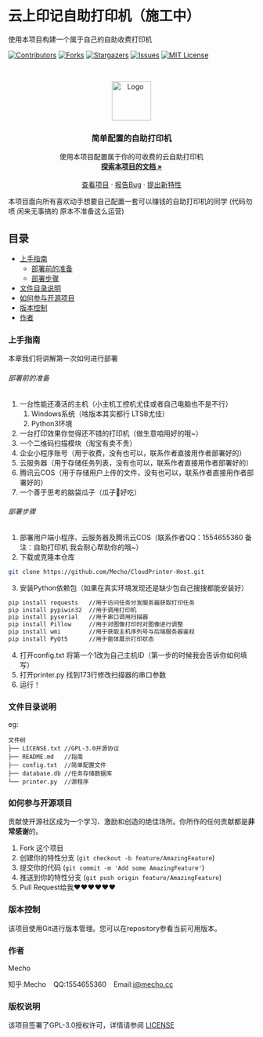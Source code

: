 

# 云上印记自助打印机（施工中）

使用本项目构建一个属于自己的自助收费打印机

<!-- PROJECT SHIELDS -->

[![Contributors][contributors-shield]][contributors-url]
[![Forks][forks-shield]][forks-url]
[![Stargazers][stars-shield]][stars-url]
[![Issues][issues-shield]][issues-url]
[![MIT License][license-shield]][license-url]


<!-- PROJECT LOGO -->
<br />

<p align="center">
  <a href="https://github.com/Mecho/CloudPrinter-Host/">
    <img src="https://www.lssyes.com/Chevereto/images/2022/03/22/LOGOa2cafabd4a31a95b.png" alt="Logo" width="80">
  </a>
  <h3 align="center">简单配置的自助打印机</h3>
  <p align="center">
    使用本项目配置属于你的可收费的云自助打印机
    <br />
    <a href="https://github.com/Mecho/CloudPrinter-Host"><strong>探索本项目的文档 »</strong></a>
    <br />
    <br />
    <a href="https://github.com/Mecho/CloudPrinter-Host">查看项目</a>
    ·
    <a href="https://github.com/Mecho/CloudPrinter-Host/issues">报告Bug</a>
    ·
    <a href="https://github.com/Mecho/CloudPrinter-Host/issues">提出新特性</a>
  </p>
</p>


 本项目面向所有喜欢动手想要自己配置一套可以赚钱的自助打印机的同学
 (代码勿喷 闲来无事搞的 原本不准备这么运营)
## 目录

- [上手指南](#上手指南)
  - [部署前的准备](#部署前的准备)
  - [部署步骤](#部署步骤)
- [文件目录说明](#文件目录说明)
- [如何参与开源项目](#如何参与开源项目)
- [版本控制](#版本控制)
- [作者](#作者)

### 上手指南

本章我们将讲解第一次如何进行部署

###### 部署前的准备

1. 一台性能还凑活的主机（小主机工控机尤佳或者自己电脑也不是不行）
   1. Windows系统（啥版本其实都行 LTSB尤佳）
   2. Python3环境
2. 一台打印效果你觉得还不错的打印机（做生意咱用好的哦~）
3. 一个二维码扫描模块（淘宝有卖不贵）
4. 企业小程序账号（用于收费，没有也可以，联系作者直接用作者部署好的）
5. 云服务器（用于存储任务列表，没有也可以，联系作者直接用作者部署好的）
6. 腾讯云COS（用于存储用户上传的文件，没有也可以，联系作者直接用作者部署好的）
7. 一个善于思考的脑袋瓜子（瓜子🌻好吃）

###### 部署步骤

1. 部署用户端小程序、云服务器及腾讯云COS（联系作者QQ：1554655360 备注：自助打印机 我会耐心帮助你的哦~）
2. 下载或克隆本仓库
```sh
git clone https://github.com/Mecho/CloudPrinter-Host.git
```
3. 安装Python依赖包（如果在真实环境发现还是缺少包自己搜搜都能安装好）
```sh
pip install requests   //用于访问任务分发服务器获取打印任务
pip install pypiwin32  //用于调用打印机
pip install pyserial   //用于串口调用扫描器
pip install Pillow     //用于对图像打印时对图像进行调整
pip install wmi        //用于获取主机序列号与后端服务器鉴权
pip install PyQt5      //用于窗体展示打印状态
```
4. 打开config.txt 将第一个1改为自己主机ID（第一步的时候我会告诉你如何填写）
5. 打开printer.py 找到173行修改扫描器的串口参数
6. 运行！

### 文件目录说明
eg:

```
文件树
├── LICENSE.txt //GPL-3.0开源协议
├── README.md   //指南
├── config.txt  //简单配置文件
├── database.db //任务存储数据库
└── printer.py  //源程序
```

### 如何参与开源项目

贡献使开源社区成为一个学习、激励和创造的绝佳场所。你所作的任何贡献都是**非常感谢**的。


1. Fork 这个项目
2. 创建你的特性分支 (`git checkout -b feature/AmazingFeature`)
3. 提交你的代码 (`git commit -m 'Add some AmazingFeature'`)
4. 推送到你的特性分支 (`git push origin feature/AmazingFeature`)
5. Pull Request给我❤❤❤❤❤❤



### 版本控制

该项目使用Git进行版本管理。您可以在repository参看当前可用版本。

### 作者

Mecho

知乎:Mecho  &ensp; QQ:1554655360 &ensp; Email:i@mecho.cc


### 版权说明

该项目签署了GPL-3.0授权许可，详情请参阅 [LICENSE](https://github.com/Mecho/CloudPrinter-Host/blob/main/LICENSE)


<!-- links -->
[your-project-path]:Mecho/CloudPrinter-Host
[contributors-shield]: https://img.shields.io/github/contributors/Mecho/CloudPrinter-Host.svg?style=flat-square
[contributors-url]: https://github.com/Mecho/CloudPrinter-Host/graphs/contributors
[forks-shield]: https://img.shields.io/github/forks/Mecho/CloudPrinter-Host.svg?style=flat-square
[forks-url]: https://github.com/Mecho/CloudPrinter-Host/network/members
[stars-shield]: https://img.shields.io/github/stars/Mecho/CloudPrinter-Host.svg?style=flat-square
[stars-url]: https://github.com/Mecho/CloudPrinter-Host/stargazers
[issues-shield]: https://img.shields.io/github/issues/Mecho/CloudPrinter-Host.svg?style=flat-square
[issues-url]: https://img.shields.io/github/issues/Mecho/CloudPrinter-Host.svg
[license-shield]: https://img.shields.io/github/license/Mecho/CloudPrinter-Host.svg?style=flat-square
[license-url]: https://github.com/Mecho/CloudPrinter-Host/blob/master/LICENSE.txt



